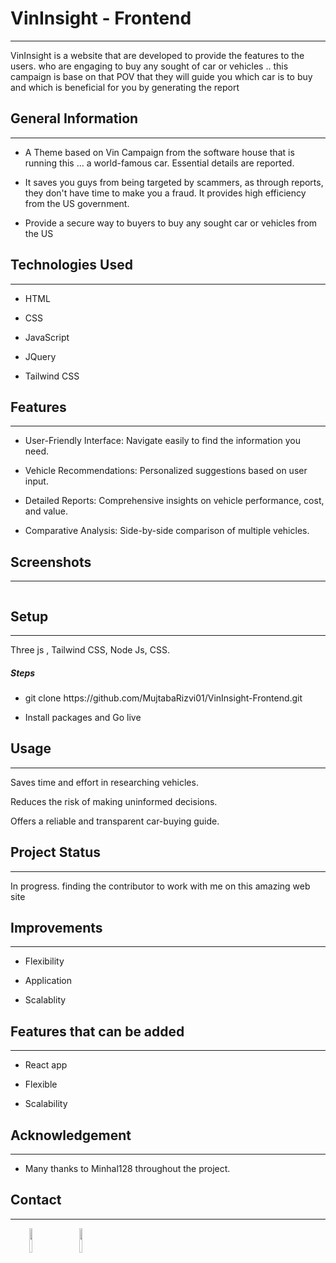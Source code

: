 <h1>VinInsight - Frontend</h1>
<hr><p>VinInsight is a website that are developed to provide the features to the users. who are engaging to buy any sought of car or vehicles .. this campaign is base on that POV that they will guide you which car is to buy and which is beneficial for you by generating the report</p><h2>General Information</h2>
<hr><ul>
<li>A Theme based on Vin Campaign from the software house that is running this ... a world-famous car. Essential details are reported.</li>
</ul><ul>
<li>It saves you guys from being targeted by scammers, as through reports, they don't have time to make you a fraud. It provides high efficiency from the US government.</li>
</ul><ul>
<li>Provide a secure way to buyers to buy any sought car or vehicles from the US</li>
</ul><h2>Technologies Used</h2>
<hr><ul>
<li>HTML</li>
</ul><ul>
<li>CSS</li>
</ul><ul>
<li>JavaScript</li>
</ul><ul>
<li>JQuery</li>
</ul><ul>
<li>Tailwind CSS</li>
</ul><h2>Features</h2>
<hr><ul>
<li>User-Friendly Interface: Navigate easily to find the information you need.</li>
</ul><ul>
<li>Vehicle Recommendations: Personalized suggestions based on user input.</li>
</ul><ul>
<li>Detailed Reports: Comprehensive insights on vehicle performance, cost, and value.</li>
</ul><ul>
<li>Comparative Analysis: Side-by-side comparison of multiple vehicles.</li>
</ul><h2>Screenshots</h2>
<hr><p><img src="https://i.imgur.com/gm28E6O.png" alt=""></p><h2>Setup</h2>
<hr><p>Three js ,
Tailwind CSS,
Node Js,
CSS.</p><h5>Steps</h5><ul>
<li>git clone https://github.com/MujtabaRizvi01/VinInsight-Frontend.git</li>
</ul><ul>
<li>Install packages and Go live</li>
</ul><h2>Usage</h2>
<hr><p>Saves time and effort in researching vehicles.</p>
<p>Reduces the risk of making uninformed decisions.</p>
<p>Offers a reliable and transparent car-buying guide.</p><h2>Project Status</h2>
<hr><p>In progress. finding the contributor to work with me on this amazing web site</p><h2>Improvements</h2>
<hr><ul>
<li>Flexibility</li>
</ul><ul>
<li>Application</li>
</ul><ul>
<li>Scalablity</li>
</ul><h2>Features that can be added</h2>
<hr><ul>
<li>React app</li>
</ul><ul>
<li>Flexible</li>
</ul><ul>
<li>Scalability</li>
</ul><h2>Acknowledgement</h2>
<hr><ul>
<li>Many thanks to Minhal128 throughout the project.</li>
</ul><h2>Contact</h2>
<hr><p><span style="margin-right: 30px;"></span><a href="https://www.linkedin.com/in/mujtaba-rizvi-35a969271/"><img target="_blank" src="https://cdn.jsdelivr.net/gh/devicons/devicon/icons/linkedin/linkedin-original.svg" style="width: 10%;"></a><span style="margin-right: 30px;"></span><a href="https://github.com/MujtabaRizvi01"><img target="_blank" src="https://cdn.jsdelivr.net/gh/devicons/devicon/icons/github/github-original.svg" style="width: 10%;"></a></p>
